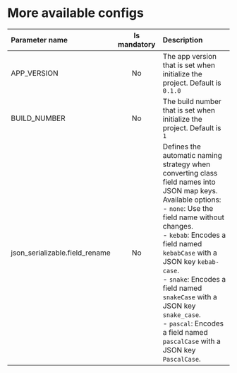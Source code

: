 # More available configs
| Parameter name | Is mandatory | Description                                                                     |
| :------------- | :----------: | :------------------------------------------------------------------------------ |
| APP_VERSION    |      No      | The app version that is set when initialize the project. Default is `0.1.0`     |
| BUILD_NUMBER   |      No      | The build number that is set when initialize the project. Default is `1`        |
| json_serializable.field_rename   |      No      | Defines the automatic naming strategy when converting class field names into JSON map keys. <br/>Available options: <br/> - `none`: Use the field name without changes.<br/> - `kebab`: Encodes a field named `kebabCase` with a JSON key `kebab-case`.<br/> - `snake`: Encodes a field named `snakeCase` with a JSON key `snake_case`.<br/> - `pascal`: Encodes a field named `pascalCase` with a JSON key `PascalCase`.        |
